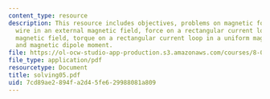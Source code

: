```yaml
---
content_type: resource
description: This resource includes objectives, problems on magnetic force on a straight
  wire in an external magnetic field, force on a rectangular current loop in a uniform
  magnetic field, torque on a rectangular current loop in a uniform magnetic field
  and magnetic dipole moment.
file: https://ol-ocw-studio-app-production.s3.amazonaws.com/courses/8-02t-electricity-and-magnetism-spring-2005/7cd89ae2894fa2d45fe629988081a809_solving05.pdf
file_type: application/pdf
resourcetype: Document
title: solving05.pdf
uid: 7cd89ae2-894f-a2d4-5fe6-29988081a809
---
```

